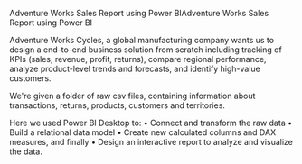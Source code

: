 Adventure Works Sales Report using Power BIAdventure Works Sales Report using Power BI

  Adventure Works Cycles, a global manufacturing company wants us to design a end-to-end business solution from scratch including tracking of KPIs (sales, revenue, profit, returns), compare regional
performance, analyze product-level trends and forecasts, and identify high-value customers.

  We're given a folder of raw csv files, containing information about transactions,
returns, products, customers and territories.

  Here we used Power BI Desktop to:
  • Connect and transform the raw data
  • Build a relational data model
  • Create new calculated columns and DAX measures, and finally
  • Design an interactive report to analyze and visualize the data.
